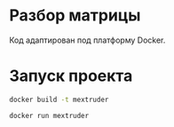# Разбор матрицы

Код адаптирован под платформу Docker.

# Запуск проекта

```bash
docker build -t mextruder
```

```bash
docker run mextruder
```